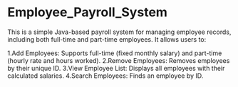 # Employee_Payroll_System

This is a simple Java-based payroll system for managing employee records, including both full-time and part-time employees. It allows users to:

1.Add Employees: Supports full-time (fixed monthly salary) and part-time (hourly rate and hours worked).
2.Remove Employees: Removes employees by their unique ID.
3.View Employee List: Displays all employees with their calculated salaries.
4.Search Employees: Finds an employee by ID.
